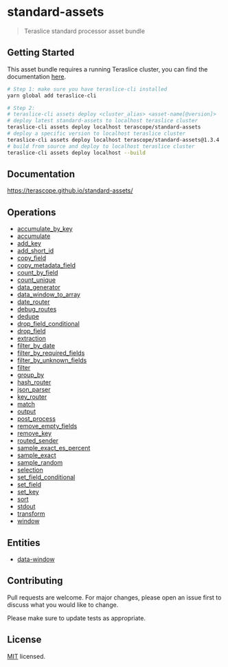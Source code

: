 # standard-assets

> Teraslice standard processor asset bundle

## Getting Started

This asset bundle requires a running Teraslice cluster, you can find the documentation [here](https://terascope.github.io/teraslice/docs/overview/).

```bash
# Step 1: make sure you have teraslice-cli installed
yarn global add teraslice-cli

# Step 2:
# teraslice-cli assets deploy <cluster_alias> <asset-name[@version]>
# deploy latest standard-assets to localhost teraslice cluster
teraslice-cli assets deploy localhost terascope/standard-assets
# deploy a specific version to localhost teraslice cluster
teraslice-cli assets deploy localhost terascope/standard-assets@1.3.4
# build from source and deploy to localhost teraslice cluster
teraslice-cli assets deploy localhost --build

```

## Documentation

https://terascope.github.io/standard-assets/

## Operations

* [accumulate_by_key](./docs/operations/accumulate_by_key.md)
* [accumulate](./docs/operations/accumulate.md)
* [add_key](./docs/operations/add_key.md)
* [add_short_id](./docs/operations/add_short_id.md)
* [copy_field](./docs/operations/copy_field.md)
* [copy_metadata_field](./docs/operations/copy_metadata_field.md)
* [count_by_field](./docs/operations/count_by_field.md)
* [count_unique](./docs/operations/count_unique.md)
* [data_generator](./docs/operations/data_generator.md)
* [data_window_to_array](./docs/operations/data_window_to_array.md)
* [date_router](./docs/operations/date_router.md)
* [debug_routes](./docs/operations/debug_routes.md)
* [dedupe](./docs/operations/dedupe.md)
* [drop_field_conditional](./docs/operations/drop_field_conditional.md)
* [drop_field](./docs/operations/drop_field.md)
* [extraction](./docs/operations/extraction.md)
* [filter_by_date](./docs/operations/filter_by_date.md)
* [filter_by_required_fields](./docs/operations/filter_by_required_fields.md)
* [filter_by_unknown_fields](./docs/operations/filter_by_unknown_fields.md)
* [filter](./docs/operations/filter.md)
* [group_by](./docs/operations/group_by.md)
* [hash_router](./docs/operations/hash_router.md)
* [json_parser](./docs/operations/json_parser.md)
* [key_router](./docs/operations/key_router.md)
* [match](./docs/operations/match.md)
* [output](./docs/operations/output.md)
* [post_process](./docs/operations/post_process.md)
* [remove_empty_fields](./docs/operations/remove_empty_fields.md)
* [remove_key](./docs/operations/remove_key.md)
* [routed_sender](./docs/operations/routed_sender.md)
* [sample_exact_es_percent](./docs/operations/sample_exact_es_percent.md)
* [sample_exact](./docs/operations/sample_exact.md)
* [sample_random](./docs/operations/sample_random.md)
* [selection](./docs/operations/selection.md)
* [set_field_conditional](./docs/operations/set_field_conditional.md)
* [set_field](./docs/operations/set_field.md)
* [set_key](./docs/operations/set_key.md)
* [sort](./docs/operations/sort.md)
* [stdout](./docs/operations/stdout.md)
* [transform](./docs/operations/transform.md)
* [window](./docs/operations/window.md)

## Entities

* [data-window](./docs/entity/data-window.md)

## Contributing

Pull requests are welcome. For major changes, please open an issue first to discuss what you would like to change.

Please make sure to update tests as appropriate.

## License

[MIT](./LICENSE) licensed.
